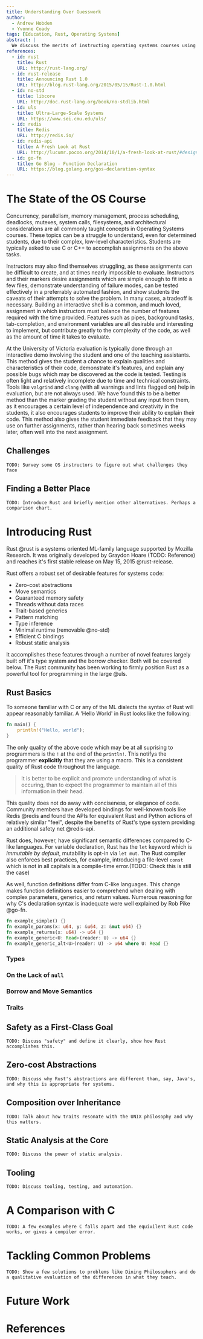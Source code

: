 ```yaml
---
title: Understanding Over Guesswork
author:
  - Andrew Hobden
  - Yvonne Coady
tags: [Education, Rust, Operating Systems]
abstract: |
  We discuss the merits of instructing operating systems courses using the modern systems programming language Rust. (TODO: Longer, better, stronger, faster)
references:
  - id: rust
    title: Rust
    URL: http://rust-lang.org/
  - id: rust-release
    title: Announcing Rust 1.0
    URL: http://blog.rust-lang.org/2015/05/15/Rust-1.0.html
  - id: no-std
    title: libcore
    URL: http://doc.rust-lang.org/book/no-stdlib.html
  - id: uls
    title: Ultra-Large-Scale Systems
    URL: https://www.sei.cmu.edu/uls/
  - id: redis
    title: Redis
    URL: http://redis.io/
  - id: redis-api
    title: A Fresh Look at Rust
    URL: http://lucumr.pocoo.org/2014/10/1/a-fresh-look-at-rust/#designing-apis
  - id: go-fn
    title: Go Blog - Function Declaration
    URL: https://blog.golang.org/gos-declaration-syntax
---
```


# The State of the OS Course

Concurrency, parallelism, memory management, process scheduling, deadlocks, mutexes, system calls, filesystems, and architectural considerations are all commonly taught concepts in Operating Systems courses. These topics can be a struggle to understand, even for determined students, due to their complex, low-level characteristics. Students are typically asked to use C or C++ to accomplish assignments on the above tasks.

Instructors may also find themselves struggling, as these assignments can be difficult to create, and at times nearly impossible to evaluate. Instructors and their markers desire assignments which are simple enough to fit into a few files, demonstrate understanding of failure modes, can be tested effectively in a preferrably automated fashion, and show students the caveats of their attempts to solve the problem. In many cases, a tradeoff is necessary. Building an interactive shell is a common, and much loved, assignment in which instructors must balance the number of features required with the time provided. Features such as pipes, background tasks, tab-completion, and environment variables are all desirable and interesting to implement, but contribute greatly to the complexity of the code, as well as the amount of time it takes to evaluate.

At the University of Victoria evaluation is typically done through an interactive demo involving the student and one of the teaching assistants. This method gives the student a chance to explain qualities and characteristics of their code, demonstrate it's features, and explain any possible bugs which may be discovered as the code is tested. Testing is often light and relatively incomplete due to time and technical constraints. Tools like `valgrind` and `clang` (with all warnings and lints flagged on) help in evaluation, but are not always used. We have found this to be a better method than the marker grading the student without any input from them, as it encourages a certain level of independence and creativity in the students, it also encourages students to improve their ability to explain their code. This method also gives the student immediate feedback that they may use on further assignments, rather than hearing back sometimes weeks later, often well into the next assignment.

## Challenges

`TODO: Survey some OS instructors to figure out what challenges they face`

## Finding a Better Place

`TODO: Introduce Rust and briefly mention other alternatives. Perhaps a comparison chart.`

# Introducing Rust

Rust @rust is a systems oriented ML-family language supported by Mozilla Research. It was originally developed by Graydon Hoare (TODO: Reference) and reaches it's first stable release on May 15, 2015 @rust-release.

Rust offers a robust set of desirable features for systems code:

* Zero-cost abstractions
* Move semantics
* Guaranteed memory safety
* Threads without data races
* Trait-based generics
* Pattern matching
* Type inference
* Minimal runtime (removable @no-std)
* Efficient C bindings
* Robust static analysis

It accomplishes these features through a number of novel features largely built off it's type system and the borrow checker. Both will be covered below. The Rust community has been working to firmly position Rust as a powerful tool for programming in the large @uls.

## Rust Basics

To someone familiar with C or any of the ML dialects the syntax of Rust will appear reasonably familiar. A 'Hello World' in Rust looks like the following:

```rust
fn main() {
    println!("Hello, world");
}
```

The only quality of the above code which may be at all suprising to programmers is the `!` at the end of the `println!`. This notifys the programmer **explicitly** that they are using a macro. This is a consistent quality of Rust code throughout the language.

> It is better to be explicit and promote understanding of what is occuring, than to expect the programmer to maintain all of this information in their head.

This quality does not do away with conciseness, or elegance of code. Community members have developed bindings for well-known tools like Redis @redis and found the APIs for equivalent Rust and Python actions of relatively similar "feel", despite the benefits of Rust's type system providing an additional safety net @redis-api.

Rust does, however, have significant semantic differences compared to C-like languages. For variable declaration, Rust has the `let` keyword which is *immutable by default*, mutability is opt-in via `let mut`. The Rust compiler also enforces best practices, for example, introducing a file-level `const` which is not in all capitals is a compile-time error.(TODO: Check this is still the case)

As well, function definitions differ from C-like languages. This change makes function definitions easier to comprehend when dealing with complex parameters, generics, and return values. Numerous reasoning for why C's declaration syntax is inadequate were well explained by Rob Pike @go-fn.

```rust
fn example_simple() {}
fn example_params(x: u64, y: &u64, z: &mut u64) {}
fn example_returns(x: u64) -> u64 {}
fn example_generic<U: Read>(reader: U) -> u64 {}
fn example_generic_alt<U>(reader: U) -> u64 where U: Read {}
```

### Types

### On the Lack of `null`

### Borrow and Move Semantics

### Traits

## Safety as a First-Class Goal

`TODO: Discuss "safety" and define it clearly, show how Rust accomplishes this.`

## Zero-cost Abstractions

`TODO: Discuss why Rust's abstractions are different than, say, Java's, and why this is appropriate for systems.`

## Composition over Inheritance

`TODO: Talk about how traits resonate with the UNIX philosophy and why this matters.`

## Static Analysis at the Core

`TODO: Discuss the power of static analysis.`

## Tooling

`TODO: Discuss tooling, testing, and automation.`

# A Comparison with C

`TODO: A few examples where C falls apart and the equivilent Rust code works, or gives a compiler error.`

# Tackling Common Problems

`TODO: Show a few solutions to problems like Dining Philosophers and do a qualitative evaluation of the differences in what they teach.`

# Future Work

# References
